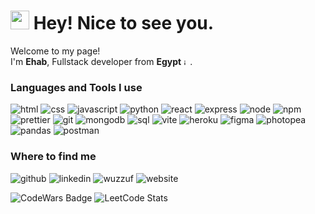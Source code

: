 <h1><img src="https://emojis.slackmojis.com/emojis/images/1531849430/4246/blob-sunglasses.gif?1531849430" width="30"/> Hey! Nice to see you.</h1>


<p>Welcome to my page! </br> I'm <b>Ehab</b>, Fullstack developer from <b>Egypt</b> <img width="10" height="10" alt="image" src="https://github.com/user-attachments/assets/937d6cac-1dd0-4f63-8fca-d512a824d2f1" />. </p>

<h3 align="left">Languages and Tools I use</h3>

<p style="text-dectoration: none">
<a href="https://www.w3schools.com/html/" target="_blank" rel="noreferrer" style="text-decoration: none"><img alt="html" src="https://img.shields.io/badge/HTML%205-E34F26?style=for-the-badge&logo=HTML5&logoColor=E34F26&labelColor=black"></a>
<a href="https://www.w3schools.com/css/" target="_blank" rel="noreferrer" style="text-decoration: none"><img alt="css" src="https://img.shields.io/badge/CSS-%23663399?style=for-the-badge&logo=css&logoColor=%23663399&labelColor=black"></a>
<a href="https://developer.mozilla.org/en-US/docs/Web/JavaScript" target="_blank" rel="noreferrer" style="text-decoration: none"><img alt="javascript" src="https://img.shields.io/badge/JavaScript-F7DF1E?style=for-the-badge&logo=javascript&logoColor=F7DF1E&labelColor=black"></a>
<a href="https://www.python.org" target="_blank" rel="noreferrer" style="text-decoration: none"><img alt="python" src="https://img.shields.io/badge/Python-3776AB?style=for-the-badge&logo=python&logoColor=3776AB&labelColor=black"></a>
<a href="https://reactjs.org/" target="_blank" rel="noreferrer" style="text-decoration: none"><img alt="react" src="https://img.shields.io/badge/React-%2361DAFB?style=for-the-badge&logo=react&logoColor=%2361DAFB&labelColor=black"></a>
<a href="https://expressjs.com" target="_blank" rel="noreferrer" style="text-decoration: none"><img alt="express" src="https://img.shields.io/badge/Express-%23454545?style=for-the-badge&logo=express&logoColor=white&labelColor=black"></a>
<a href="https://nodejs.org" target="_blank" rel="noreferrer" style="text-decoration: none"><img alt="node" src="https://img.shields.io/badge/Node.js-%235FA04E?style=for-the-badge&logo=nodedotjs&logoColor=%235FA04E&labelColor=black"></a>
<a href="https://www.npmjs.com/" target="_blank" rel="noreferrer" style="text-decoration: none"><img alt="npm" src="https://img.shields.io/badge/NPM-%23CB3837?style=for-the-badge&logo=npm&logoColor=%23CB3837&labelColor=black"></a>
<a href="https://prettier.io/" target="_blank" rel="noreferrer" style="text-decoration: none"><img alt="prettier" src="https://img.shields.io/badge/Prettier-%23F7B93E?style=for-the-badge&logo=prettier&logoColor=%23F7B93E&labelColor=black"></a>
<a href="https://git-scm.com/" target="_blank" rel="noreferrer" style="text-decoration: none"><img alt="git" src="https://img.shields.io/badge/Git-%23F05032?style=for-the-badge&logo=git&logoColor=%23F05032&labelColor=black"></a>
<a href="https://www.mongodb.com/" target="_blank" rel="noreferrer" style="text-decoration: none"><img alt="mongodb" src="https://img.shields.io/badge/MongoDB-%2347A248?style=for-the-badge&logo=mongodb&logoColor=%2347A248&labelColor=black"></a>
<a href="https://www.w3schools.com/sql/" target="_blank" rel="noreferrer" style="text-decoration: none"><img alt="sql" src="https://img.shields.io/badge/SQL-%234169E1?style=for-the-badge&logo=postgresql&logoColor=%234169E1&labelColor=black"></a>
<a href="https://vite.dev/" target="_blank" rel="noreferrer" style="text-decoration: none"><img alt="vite" src="https://img.shields.io/badge/Vite-%23646CFF?style=for-the-badge&logo=vite&logoColor=%23646CFF&labelColor=black"></a>
<a href="https://www.heroku.com/" target="_blank" rel="noreferrer" style="text-decoration: none"><img alt="heroku" src="https://img.shields.io/badge/Heroku-%23430098?style=for-the-badge&logo=heroku&logoColor=%23430098&labelColor=black"></a>
<a href="https://www.figma.com/" target="_blank" rel="noreferrer" style="text-decoration: none"><img alt="figma" src="https://img.shields.io/badge/Figma-%23F24E1E?style=for-the-badge&logo=figma&logoColor=%23F24E1E&labelColor=black"></a>
<a href="https://www.photopea.com/" target="_blank" rel="noreferrer" style="text-decoration: none"><img alt="photopea" src="https://img.shields.io/badge/Photopea-%2318A497?style=for-the-badge&logo=photopea&logoColor=%2318A497&labelColor=black"></a>
<a href="https://pandas.pydata.org/" target="_blank" rel="noreferrer" style="text-decoration: none"><img alt="pandas" src="https://img.shields.io/badge/Pandas-%23150458?style=for-the-badge&logo=pandas&logoColor=white&labelColor=black"></a>
<a href="https://www.postman.com/" target="_blank" rel="noreferrer" style="text-decoration: none"><img alt="postman" src="https://img.shields.io/badge/Postman-%23FF6C37?style=for-the-badge&logo=postman&logoColor=%23FF6C37&labelColor=black"></a>
</p>

<h3>Where to find me</h3>
<p>
<a href="https://github.com/ehnasr" target="_blank" rel="noreferrer" style="text-decoration: none"><img alt="github" src="https://img.shields.io/badge/Github-454545?style=for-the-badge&logo=github&logoColor=454545&labelColor=black"></a>
<a href="https://www.linkedin.com/in/ehnasr/" target="_blank" rel="noreferrer" style="text-decoration: none"><img alt="linkedin" src="https://img.shields.io/badge/Linkedin-0180FF?style=for-the-badge&logo=invision&logoColor=0180FF&labelColor=black"></a>
<a href="" target="_blank" rel="noreferrer" style="text-decoration: none"><img alt="wuzzuf" src="https://img.shields.io/badge/Wuzzuf-0058A3?style=for-the-badge&logo=webtrees&logoColor=0058A3&labelColor=black"></a>
<a href="https://ehab-nasr-portfolio.vercel.app/" target="_blank" rel="noreferrer" style="text-decoration: none"><img alt="website" src="https://img.shields.io/badge/Personal Website-e2c158?style=for-the-badge&logo=e&logoColor=e2c158&labelColor=black"></a>
</p>
</p>

![CodeWars Badge](https://www.codewars.com/users/ehnasr/badges/large)
![LeetCode Stats](https://leetcard.jacoblin.cool/ehnasr)

